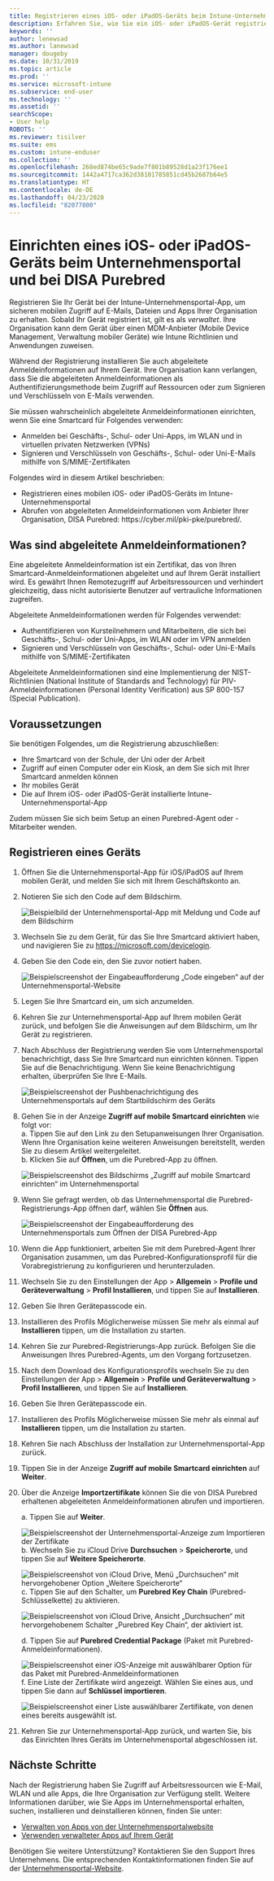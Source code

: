 ```yaml
---
title: Registrieren eines iOS- oder iPadOS-Geräts beim Intune-Unternehmensportal und bei DISA Purebred
description: Erfahren Sie, wie Sie ein iOS- oder iPadOS-Gerät registrieren und eine Authentifizierung mit abgeleiteten Anmeldeinformationen mit DISA Purebred einrichten.
keywords: ''
author: lenewsad
ms.author: lanewsad
manager: dougeby
ms.date: 10/31/2019
ms.topic: article
ms.prod: ''
ms.service: microsoft-intune
ms.subservice: end-user
ms.technology: ''
ms.assetid: ''
searchScope:
- User help
ROBOTS: ''
ms.reviewer: tisilver
ms.suite: ems
ms.custom: intune-enduser
ms.collection: ''
ms.openlocfilehash: 268ed874be65c9ade7f801b89528d1a23f176ee1
ms.sourcegitcommit: 1442a4717ca362d38101785851cd45b2687b64e5
ms.translationtype: HT
ms.contentlocale: de-DE
ms.lasthandoff: 04/23/2020
ms.locfileid: "82077800"
---
```

# <a name="set-up-ios-or-ipados-device-with-company-portal-and-disa-purebred"></a>Einrichten eines iOS- oder iPadOS-Geräts beim Unternehmensportal und bei DISA Purebred  

Registrieren Sie Ihr Gerät bei der Intune-Unternehmensportal-App, um sicheren mobilen Zugriff auf E-Mails, Dateien und Apps Ihrer Organisation zu erhalten. Sobald Ihr Gerät registriert ist, gilt es als *verwaltet*. Ihre Organisation kann dem Gerät über einen MDM-Anbieter (Mobile Device Management, Verwaltung mobiler Geräte) wie Intune Richtlinien und Anwendungen zuweisen.  

Während der Registrierung installieren Sie auch abgeleitete Anmeldeinformationen auf Ihrem Gerät. Ihre Organisation kann verlangen, dass Sie die abgeleiteten Anmeldeinformationen als Authentifizierungsmethode beim Zugriff auf Ressourcen oder zum Signieren und Verschlüsseln von E-Mails verwenden. 

Sie müssen wahrscheinlich abgeleitete Anmeldeinformationen einrichten, wenn Sie eine Smartcard für Folgendes verwenden:

* Anmelden bei Geschäfts-, Schul- oder Uni-Apps, im WLAN und in virtuellen privaten Netzwerken (VPNs)
* Signieren und Verschlüsseln von Geschäfts-, Schul- oder Uni-E-Mails mithilfe von S/MIME-Zertifikaten  

Folgendes wird in diesem Artikel beschrieben:  

   * Registrieren eines mobilen iOS- oder iPadOS-Geräts im Intune-Unternehmensportal  
   * Abrufen von abgeleiteten Anmeldeinformationen vom Anbieter Ihrer Organisation, DISA Purebred: https:\//cyber.mil/pki-pke/purebred/.  

## <a name="what-are-derived-credentials"></a>Was sind abgeleitete Anmeldeinformationen?  
Eine abgeleitete Anmeldeinformation ist ein Zertifikat, das von Ihren Smartcard-Anmeldeinformationen abgeleitet und auf Ihrem Gerät installiert wird. Es gewährt Ihnen Remotezugriff auf Arbeitsressourcen und verhindert gleichzeitig, dass nicht autorisierte Benutzer auf vertrauliche Informationen zugreifen.  

Abgeleitete Anmeldeinformationen werden für Folgendes verwendet: 
* Authentifizieren von Kursteilnehmern und Mitarbeitern, die sich bei Geschäfts-, Schul- oder Uni-Apps, im WLAN oder im VPN anmelden
* Signieren und Verschlüsseln von Geschäfts-, Schul- oder Uni-E-Mails mithilfe von S/MIME-Zertifikaten

Abgeleitete Anmeldeinformationen sind eine Implementierung der NIST-Richtlinien (National Institute of Standards and Technology) für PIV-Anmeldeinformationen (Personal Identity Verification) aus SP 800-157 (Special Publication).  

## <a name="prerequisites"></a>Voraussetzungen

 Sie benötigen Folgendes, um die Registrierung abzuschließen:

* Ihre Smartcard von der Schule, der Uni oder der Arbeit
* Zugriff auf einen Computer oder ein Kiosk, an dem Sie sich mit Ihrer Smartcard anmelden können
* Ihr mobiles Gerät
* Die auf Ihrem iOS- oder iPadOS-Gerät installierte Intune-Unternehmensportal-App   

Zudem müssen Sie sich beim Setup an einen Purebred-Agent oder -Mitarbeiter wenden.      

## <a name="enroll-device"></a>Registrieren eines Geräts  
1. Öffnen Sie die Unternehmensportal-App für iOS/iPadOS auf Ihrem mobilen Gerät, und melden Sie sich mit Ihrem Geschäftskonto an.  

2. Notieren Sie sich den Code auf dem Bildschirm.  

    ![Beispielbild der Unternehmensportal-App mit Meldung und Code auf dem Bildschirm](./media/copy-code-intercede.png)  
3. Wechseln Sie zu dem Gerät, für das Sie Ihre Smartcard aktiviert haben, und navigieren Sie zu https://microsoft.com/devicelogin. 
4. Geben Sie den Code ein, den Sie zuvor notiert haben.  

    ![Beispielscreenshot der Eingabeaufforderung „Code eingeben“ auf der Unternehmensportal-Website](./media/enter-code-intercede.png)   

5. Legen Sie Ihre Smartcard ein, um sich anzumelden.  
6. Kehren Sie zur Unternehmensportal-App auf Ihrem mobilen Gerät zurück, und befolgen Sie die Anweisungen auf dem Bildschirm, um Ihr Gerät zu registrieren.  
7. Nach Abschluss der Registrierung werden Sie vom Unternehmensportal benachrichtigt, dass Sie Ihre Smartcard nun einrichten können. Tippen Sie auf die Benachrichtigung. Wenn Sie keine Benachrichtigung erhalten, überprüfen Sie Ihre E-Mails.   

    ![Beispielscreenshot der Pushbenachrichtigung des Unternehmensportals auf dem Startbildschirm des Geräts](./media/action-required-in-app-intercede.png)  
8. Gehen Sie in der Anzeige **Zugriff auf mobile Smartcard einrichten** wie folgt vor:  
    a. Tippen Sie auf den Link zu den Setupanweisungen Ihrer Organisation. Wenn Ihre Organisation keine weiteren Anweisungen bereitstellt, werden Sie zu diesem Artikel weitergeleitet.  
    b. Klicken Sie auf **Öffnen**, um die Purebred-App zu öffnen.  

    ![Beispielscreenshot des Bildschirms „Zugriff auf mobile Smartcard einrichten“ im Unternehmensportal](./media/smart-card-open-disa-purebred.png)  
9. Wenn Sie gefragt werden, ob das Unternehmensportal die Purebred-Registrierungs-App öffnen darf, wählen Sie **Öffnen** aus.   

    ![Beispielscreenshot der Eingabeaufforderung des Unternehmensportals zum Öffnen der DISA Purebred-App](./media/open-app-prompt-disa-purbred.png)  
10. Wenn die App funktioniert, arbeiten Sie mit dem Purebred-Agent Ihrer Organisation zusammen, um das Purebred-Konfigurationsprofil für die Vorabregistrierung zu konfigurieren und herunterzuladen.   
11. Wechseln Sie zu den Einstellungen der App > **Allgemein** > **Profile und Geräteverwaltung** > **Profil Installieren**, und tippen Sie auf **Installieren**.  
12. Geben Sie Ihren Gerätepasscode ein.  
13. Installieren des Profils Möglicherweise müssen Sie mehr als einmal auf **Installieren** tippen, um die Installation zu starten. 
14. Kehren Sie zur Purebred-Registrierungs-App zurück. Befolgen Sie die Anweisungen Ihres Purebred-Agents, um den Vorgang fortzusetzen.  
 
15. Nach dem Download des Konfigurationsprofils wechseln Sie zu den Einstellungen der App > **Allgemein** > **Profile und Geräteverwaltung** > **Profil Installieren**, und tippen Sie auf **Installieren**.   
16.  Geben Sie Ihren Gerätepasscode ein.
17. Installieren des Profils Möglicherweise müssen Sie mehr als einmal auf **Installieren** tippen, um die Installation zu starten. 
18. Kehren Sie nach Abschluss der Installation zur Unternehmensportal-App zurück.  
19.  Tippen Sie in der Anzeige **Zugriff auf mobile Smartcard einrichten** auf **Weiter**.  

20. Über die Anzeige **Importzertifikate** können Sie die von DISA Purebred erhaltenen abgeleiteten Anmeldeinformationen abrufen und importieren.  

    a. Tippen Sie auf **Weiter**.   

    ![Beispielscreenshot der Unternehmensportal-Anzeige zum Importieren der Zertifikate](./media/import-certificate-disa-purebred.png)  
    b. Wechseln Sie zu iCloud Drive **Durchsuchen** > **Speicherorte**, und tippen Sie auf **Weitere Speicherorte**.  

    ![Beispielscreenshot von iCloud Drive, Menü „Durchsuchen“ mit hervorgehobener Option „Weitere Speicherorte“](./media/icloud-drive-more-locations.png)  
    c. Tippen Sie auf den Schalter, um **Purebred Key Chain** (Purebred-Schlüsselkette) zu aktivieren.  

    ![Beispielscreenshot von iCloud Drive, Ansicht „Durchsuchen“ mit hervorgehobenem Schalter „Purebred Key Chain“, der aktiviert ist.](./media/icloud-drive-enable-purebred-keychain.png)   

    d. Tippen Sie auf **Purebred Credential Package** (Paket mit Purebred-Anmeldeinformationen).  

    ![Beispielscreenshot einer iOS-Anzeige mit auswählbarer Option für das Paket mit Purebred-Anmeldeinformationen](./media/purebred-credential-package.png)  
    f. Eine Liste der Zertifikate wird angezeigt. Wählen Sie eines aus, und tippen Sie dann auf **Schlüssel importieren**.  

    ![Beispielscreenshot einer Liste auswählbarer Zertifikate, von denen eines bereits ausgewählt ist.](./media/import-purebred-keychain.png) 
21. Kehren Sie zur Unternehmensportal-App zurück, und warten Sie, bis das Einrichten Ihres Geräts im Unternehmensportal abgeschlossen ist.   

## <a name="next-steps"></a>Nächste Schritte  
Nach der Registrierung haben Sie Zugriff auf Arbeitsressourcen wie E-Mail, WLAN und alle Apps, die Ihre Organisation zur Verfügung stellt. Weitere Informationen darüber, wie Sie Apps im Unternehmensportal erhalten, suchen, installieren und deinstallieren können, finden Sie unter:

* [Verwalten von Apps von der Unternehmensportalwebsite](manage-apps-cpweb.md)  
* [Verwenden verwalteter Apps auf Ihrem Gerät](use-managed-apps-on-your-device-ios.md)  

Benötigen Sie weitere Unterstützung? Kontaktieren Sie den Support Ihres Unternehmens. Die entsprechenden Kontaktinformationen finden Sie auf der [Unternehmensportal-Website](https://go.microsoft.com/fwlink/?linkid=2010980).
